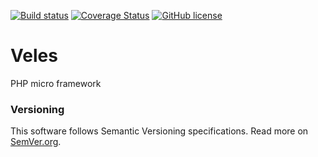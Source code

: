 [![Build status][Travis image]][Travis repo] [![Coverage Status][Coverage image]][Coverage repo] [![GitHub license][License img]]()

# Veles

PHP micro framework

### Versioning

This software follows Semantic Versioning specifications.
Read more on [SemVer.org](http://semver.org).

  [Travis image]: https://travis-ci.org/nafigator/Veles.svg?branch=master
  [Travis repo]: https://travis-ci.org/nafigator/Veles
  [Coverage image]: https://coveralls.io/repos/nafigator/Veles/badge.png
  [Coverage repo]: https://coveralls.io/r/nafigator/Veles
  [License img]: https://img.shields.io/badge/license-BSD-brightgreen.svg
